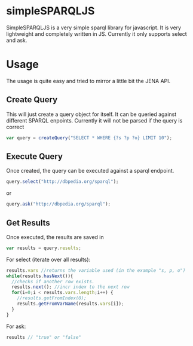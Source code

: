 # simpleSPARQLJS
SimpleSPARQLJS is a very simple sparql library for javascript. It is very lightweight and completely written in JS. Currently it only supports select and ask. 

# Usage
The usage is quite easy and tried to mirror a little bit the JENA API. 

## Create Query
This will just create a query object for itself. It can be queried against different SPARQL enpoints. 
Currently it will not be parsed if the query is correct
``` javascript
var query = createQuery("SELECT * WHERE {?s ?p ?o} LIMIT 10");
```

## Execute Query
Once created, the query can be executed against a sparql endpoint.
``` javascript
query.select("http://dbpedia.org/sparql");
```
or
``` javascript
query.ask("http://dbpedia.org/sparql");
```

## Get Results
Once executed, the results are saved in
``` javascript
var results = query.results;
```
For select (iterate over all results):
``` javascript
results.vars //returns the variable used (in the example "s, p, o")
while(results.hasNext()){ 
  //checks if another row exists.
  results.next(); //incr index to the next row
  for(i=0;i < results.vars.length;i++) {
    //results.getFromIndex(0); 
    results.getFromVarName(results.vars[i]);
  }
}
```
For ask:
``` javascript
results // "true" or "false"
```
